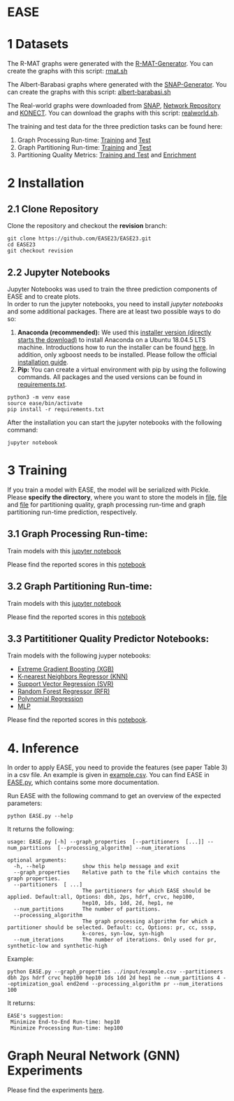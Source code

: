 # EASE

# 1 Datasets
The R-MAT graphs were generated with the [R-MAT-Generator](https://github.com/farkhor/PaRMAT). You can create the graphs with this script: [rmat.sh](quality/scripts/rmat.sh)

The Albert-Barabasi graphs where generated with the [SNAP-Generator](https://github.com/snap-stanford/snap/tree/master/examples/graphgen). You can create the graphs with this script: [albert-barabasi.sh](quality/scripts/albert-barabasi.sh)

The Real-world graphs were downloaded from [SNAP](https://snap.stanford.edu/), [Network Repository](http://networkrepository.com/) and [KONECT](http://konect.cc/). You can download the graphs with this script: [realworld.sh](quality/scripts/realworld.sh).

The training and test data for the three prediction tasks can be found here:
1. Graph Processing Run-time: [Training](processing/datasets/graph-processing-run-time_train.csv) and [Test](processing/datasets/graph-processing-run-time_test.csv)
2. Graph Partitioning Run-time: [Training](processing/datasets/graph-partitioning-run-time_train.csv) and [Test](processing/datasets/graph-partitioning-run-time_test.csv)
3. Partitioning Quality Metrics: [Training and Test](quality/data/combined.csv) and [Enrichment](quality/data/enrichment.csv)

# 2 Installation
## 2.1 Clone Repository
Clone the repository and checkout the **revision** branch:
```
git clone https://github.com/EASE23/EASE23.git
cd EASE23
git checkout revision
```
## 2.2 Jupyter Notebooks
Jupyter Notebooks was used to train the three prediction components of EASE and to create plots.  
In order to run the jupyter notebooks, you need to install *jupyter notebooks* and some additional packages. There are at least two possible ways to do so: 

1. **Anaconda (recommended):** We used this [installer version (directly starts the download)](https://repo.anaconda.com/archive/Anaconda3-2020.11-Linux-x86_64.sh) to install Anaconda on a Ubuntu 18.04.5 LTS machine. Introductions how to run the installer can be found [here](https://docs.anaconda.com/anaconda/install/linux/). In addition, only xgboost needs to be installed. Please follow the official [installation guide](https://xgboost.readthedocs.io/en/latest/install.html).
2. **Pip:** You can create a virtual environment with pip by using the following commands. All packages and the used versions can be found in [requirements.txt](requirements.txt). 
```
python3 -m venv ease
source ease/bin/activate
pip install -r requirements.txt
```

After the installation you can start the jupyter notebooks with the following command:
```
jupyter notebook
```

# 3 Training
If you train a model with EASE, the model will be serialized with Pickle. Please **specify the directory**, where you want to store the models in [file](quality/utils/config.py), [file](processing/notebooks/ProcessingRuntimeLearner.ipynb) and [file](processing/notebooks/PartitioningRuntimeLearner.ipynb) for partitioning quality, graph processing run-time and graph partitioning run-time prediction, respectively. 

## 3.1 Graph Processing Run-time: 
Train models with this [jupyter notebook](processing/notebooks/ProcessingRuntimeLearner.ipynb)

Please find the reported scores in this [notebook](processing/notebooks/run-time-prediction-scores.ipynb)

## 3.2 Graph Partitioning Run-time: 
Train models with this [jupyter notebook](processing/notebooks/PartitioningRuntimeLearner.ipynb)

Please find the reported scores in this [notebook](processing/notebooks/run-time-prediction-scores.ipynb)

## 3.3 Partititioner Quality Predictor Notebooks:   
Train models with the following juyper notebooks:
- [Extreme Gradient Boosting (XGB)](quality/notebooks/XGB.ipynb)
- [K-nearest Neighbors Regressor (KNN)](quality/notebooks/KNN.ipynb)
- [Support Vector Regression (SVR)](quality/notebooks/SVR.ipynb)
- [Random Forest Regressor (RFR)](quality/notebooks/RFR.ipynb)
- [Polynomial Regression](/quality/notebooks/PolyRegression.ipynb)
- [MLP](/quality/notebooks/MLP.ipynb)

Please find the reported scores in this [notebook](quality/notebooks/Plotter.ipynb).


# 4. Inference
In order to apply EASE, you need to provide the features (see paper Table 3) in a csv file. An example is given in [example.csv](processing/input/example.csv). You can find EASE in [EASE.py](processing/notebooks/EASE.py), which contains some more documentation. 

Run EASE with the following command to get an overview of the expected parameters:

```
python EASE.py --help
```

It returns the following:
```
usage: EASE.py [-h] --graph_properties  [--partitioners  [...]] --num_partitions  [--processing_algorithm] --num_iterations

optional arguments:
  -h, --help            show this help message and exit
  --graph_properties    Relative path to the file which contains the graph properties.
  --partitioners  [ ...]
                        The partitioners for which EASE should be applied. Default:all, Options: dbh, 2ps, hdrf, crvc, hep100,
                        hep10, 1ds, 1dd, 2d, hep1, ne
  --num_partitions      The number of partitions.
  --processing_algorithm 
                        The graph processing algorithm for which a partitioner should be selected. Default: cc, Options: pr, cc, sssp,
                        k-cores, syn-low, syn-high
  --num_iterations      The number of iterations. Only used for pr, synthetic-low and synthetic-high
```

Example:
```
python EASE.py --graph_properties ../input/example.csv --partitioners dbh 2ps hdrf crvc hep100 hep10 1ds 1dd 2d hep1 ne --num_partitions 4 --optimization_goal end2end --processing_algorithm pr --num_iterations 100
```

It returns:
```
EASE's suggestion: 
 Minimize End-to-End Run-time: hep10 
 Minimize Processing Run-time: hep100
```


# Graph Neural Network (GNN) Experiments
Please find the experiments [here](embedding). 

